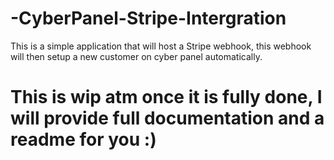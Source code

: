 # -CyberPanel-Stripe-Intergration
This is a simple application that will host a Stripe webhook, this webhook will then setup a new customer on cyber panel automatically. 


# This is wip atm once it is fully done, I will provide full documentation and a readme for you :)
